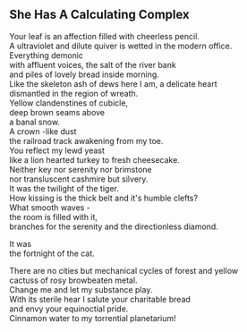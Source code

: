She Has A Calculating Complex
-----------------------------
Your leaf is an affection filled with cheerless pencil.  
A ultraviolet and dilute quiver is wetted in the modern office.  
Everything demonic  
with affluent voices, the salt of the river bank  
and piles of lovely bread inside morning.  
Like the skeleton ash of dews here I am, a delicate heart  
dismantled in the region of wreath.  
Yellow clandenstines of cubicle,  
deep brown seams above  
a banal snow.  
A crown -like dust  
the railroad track awakening from my toe.  
You reflect my lewd yeast  
like a lion hearted turkey to fresh cheesecake.  
Neither key nor serenity nor brimstone  
nor transluscent cashmire but silvery.  
It was the twilight of the tiger.  
How kissing is the thick belt and it's humble clefts?  
What smooth waves -  
the room is filled with it,  
branches for the serenity and the directionless diamond.  
  
It was  
the fortnight of the cat.  
  
There are no cities but mechanical cycles of forest and yellow  
cactuss of rosy browbeaten metal.  
Change me and let my substance play.  
With its sterile hear I salute your charitable bread  
and envy your equinoctial pride.  
Cinnamon water to my torrential planetarium!  
